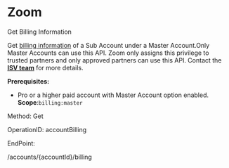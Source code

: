#     Zoom


Get Billing Information

Get [billing information](https://support.zoom.us/hc/en-us/articles/201363263-About-Billing) of a Sub Account under a Master Account.Only Master Accounts can use this API. Zoom only assigns this privilege to trusted partners and only approved partners can use this API. Contact the [**ISV team**](https://zoom.us/plan/api) for more details.

**Prerequisites:**
* Pro or a higher paid account with Master Account option enabled. 
**Scope**:`billing:master`
 

Method: Get

OperationID: accountBilling

EndPoint:

/accounts/{accountId}/billing
